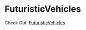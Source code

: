 # FuturisticVehicles

Check Out: [FuturisticVehicles]

[FuturisticVehicles]: http://futuristicvehicles.netlify.app/
